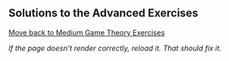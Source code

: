 ## Solutions to the Advanced Exercises


[Move back to Medium Game Theory Exercises](https://github.com/UMdecisionsupport/DecisionSupport2023/blob/main/GameTheory/Medium.md)

*If the page doesn't render correctly, reload it. That should fix it.*
